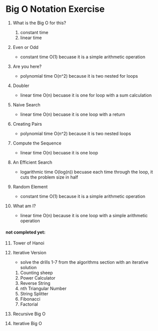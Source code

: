 # Big O Notation Exercise

1. What is the Big O for this?
    1. constant time
    2. linear time

2. Even or Odd
    * constant time O(1) becuase it is a simple arithmetic operation

3. Are you here?
    * polynomial time O(n^2) because it is two nested for loops 

4. Doubler
    * linear time O(n) becuase it is one for loop with a sum calculation

5. Naive Search
    * linear time O(n) becuase it is one loop with a return

6. Creating Pairs
    * polynomial time O(n^2) because it is two nested loops

7. Compute the Sequence 
    * linear time O(n) becuase it is one loop

8. An Efficient Search
    * logarithmic time O(log(n)) becuase each time through the loop, it cuts the problem size in half

9. Random Element
    * constant time O(1) because it is a simple arithmetic operation

10. What am I?
    * linear time O(n) because it is one loop with a simple arithmetic operation

#### not completed yet:
11. Tower of Hanoi

12. Iterative Version
    * solve the drills 1-7 from the algorithms section with an iterative solution 
    1. Counting sheep
    2. Power Calculator
    3. Reverse String
    4. nth Triangular Number
    5. String Splitter
    6. Fibonacci
    7. Factorial

13. Recursive Big O

14. Iterative Big O